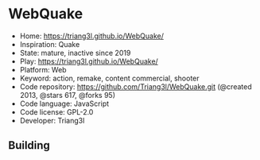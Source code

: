 # WebQuake

- Home: https://triang3l.github.io/WebQuake/
- Inspiration: Quake
- State: mature, inactive since 2019
- Play: https://triang3l.github.io/WebQuake/
- Platform: Web
- Keyword: action, remake, content commercial, shooter
- Code repository: https://github.com/Triang3l/WebQuake.git (@created 2013, @stars 617, @forks 95)
- Code language: JavaScript
- Code license: GPL-2.0
- Developer: Triang3l

## Building
